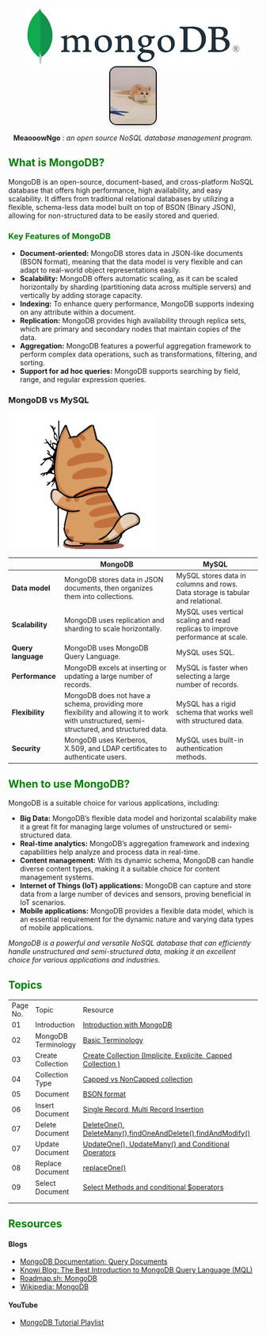 <!-- <div style="text-align:center;">
<pre style="font-family: monospace; font-size: 25px;">
    MeWOW Mongo!
</pre>
</div> -->

<div style="text-align:center">
        <img src="./public/readme_images/mongodb_image.png" alt="MongoDB">
        <img src="./public/readme_images/meow-cat.gif" height="115"  alt="Meow Cat" 
        style ="height: 115px;border: 2px solid #000; border-radius: 15px; 
            box-shadow: 0 4px 8px rgba(0, 0, 0, 0.1);"
        >
        
</div>


<p style="text-align:center"><b>MeaooowNgo</b> : <i>an open source NoSQL database management program.</i></p>
                                                  

## <span style="color: green;">What is MongoDB?</span>

MongoDB is an open-source, document-based, and cross-platform NoSQL database that offers high performance, high availability, and easy scalability. It differs from traditional relational databases by utilizing a flexible, schema-less data model built on top of BSON (Binary JSON), allowing for non-structured data to be easily stored and queried.

### <span style="color: green;">Key Features of MongoDB</span>



- **Document-oriented:** MongoDB stores data in JSON-like documents (BSON format), meaning that the data model is very flexible and can adapt to real-world object representations easily.
- **Scalability:** MongoDB offers automatic scaling, as it can be scaled horizontally by sharding (partitioning data across multiple servers) and vertically by adding storage capacity.
- **Indexing:** To enhance query performance, MongoDB supports indexing on any attribute within a document.
- **Replication:** MongoDB provides high availability through replica sets, which are primary and secondary nodes that maintain copies of the data.
- **Aggregation:** MongoDB features a powerful aggregation framework to perform complex data operations, such as transformations, filtering, and sorting.
- **Support for ad hoc queries:** MongoDB supports searching by field, range, and regular expression queries.

### MongoDB vs MySQL

<!-- ![MongoDB](./public/readme_images/cat-head-smash.gif)   -->
<img src="./public/readme_images/cat-head-smash.gif" alt="MongoDB" width="300" />

|  | MongoDB | MySQL |
| --- | --- | --- |
| **Data model** | MongoDB stores data in JSON documents, then organizes them into collections. | MySQL stores data in columns and rows. Data storage is tabular and relational. |
| **Scalability** | MongoDB uses replication and sharding to scale horizontally. | MySQL uses vertical scaling and read replicas to improve performance at scale. |
| **Query language** | MongoDB uses MongoDB Query Language. | MySQL uses SQL. |
| **Performance** | MongoDB excels at inserting or updating a large number of records. | MySQL is faster when selecting a large number of records. |
| **Flexibility** | MongoDB does not have a schema, providing more flexibility and allowing it to work with unstructured, semi-structured, and structured data. | MySQL has a rigid schema that works well with structured data. |
| **Security** | MongoDB uses Kerberos, X.509, and LDAP certificates to authenticate users. | MySQL uses built-in authentication methods. |

## <span style="color: green;">When to use MongoDB?</span>

MongoDB is a suitable choice for various applications, including:

- **Big Data:** MongoDB’s flexible data model and horizontal scalability make it a great fit for managing large volumes of unstructured or semi-structured data.
- **Real-time analytics:** MongoDB’s aggregation framework and indexing capabilities help analyze and process data in real-time.
- **Content management:** With its dynamic schema, MongoDB can handle diverse content types, making it a suitable choice for content management systems.
- **Internet of Things (IoT) applications:** MongoDB can capture and store data from a large number of devices and sensors, proving beneficial in IoT scenarios.
- **Mobile applications:** MongoDB provides a flexible data model, which is an essential requirement for the dynamic nature and varying data types of mobile applications.

*MongoDB is a powerful and versatile NoSQL database that can efficiently handle unstructured and semi-structured data, making it an excellent choice for various applications and industries.*

## <span style="color: green">Topics</span>

<div>
<table style="width:100%">
<tr>
<td> Page No.</td>
<td>Topic</td>
<td> Resource </td>
</tr>
<tr>
<td> 01 </td>
<td>Introduction</td>
<td><a href="https://github.com/MohammadRuhulAmin/mongodb_tutorial/tree/main">Introduction with MongoDB</a></td>
</tr>

<tr>
<td>02 </td>
<td>MongoDB Terminology </td>
<td><a href="https://github.com/MohammadRuhulAmin/mongodb_tutorial/blob/main/Terminology/mongo_terms.md"> Basic Terminology </a> </td>
</tr>

<tr>
<td> 03 </td>
<td>Create Collection</td>
<td><a href="https://github.com/MohammadRuhulAmin/mongodb_tutorial/blob/main/create_collections/collection_creation.md"> Create Collection (Implicite, Explicite, Capped Collection ) </a></td>
</tr>
<tr>
<td> 04 </td>
<td> Collection Type </td>
<td><a href ="https://github.com/MohammadRuhulAmin/mongodb_tutorial/blob/main/collection/collection_type/different_collections.md">Capped vs NonCapped collection</a></td>
</tr>

<tr>
<td> 05 </td>
<td>Document</td>
<td><a href="https://github.com/MohammadRuhulAmin/mongodb_tutorial/blob/main/document/documents.md">BSON format</a></td>
</tr>

<tr>
<td> 06 </td>
<td>Insert Document </td>
<td><a href="https://github.com/MohammadRuhulAmin/mongodb_tutorial/blob/main/crud/Insert_record/insert_document.md"> Single Record, Multi Record Insertion</a></td>
</tr>
<tr>
<td> 07 </td>
<td> Delete Document </td>
<td><a href="https://github.com/MohammadRuhulAmin/mongodb_tutorial/blob/main/crud/delete_record/delete_document.md">DeleteOne(), DeleteMany(),findOneAndDelete(),findAndModify() </a> </td>
<td></td>
</tr>

<tr>
<td>07</td>
<td>Update Document</td>
<td><a href="https://github.com/MohammadRuhulAmin/mongodb_tutorial/blob/main/crud/update_record/update_document.md"> UpdateOne(), UpdateMany() and Conditional Operators </a> </td>
</tr>

<tr>
<td>08</td><td>Replace Document</td>
<td><a href="https://github.com/MohammadRuhulAmin/mongodb_tutorial/blob/main/crud/replace_record/replace.md">replaceOne()</a></td>
</tr>

<tr>
<td>09</td>
<td>Select Document</td>
<td><a href = "https://github.com/MohammadRuhulAmin/mongodb_tutorial/blob/main/select_document/select_record.md"> Select Methods and conditional $operators</a> </td>
</tr>

<tr>
<td></td>
<td></td>
<td></td>
</tr>


<tr>
<td></td>
<td></td>
<td></td>
</tr>

</table>
<div>





## <span style="color:green">Resources</span>

#### Blogs

- [MongoDB Documentation: Query Documents](https://www.mongodb.com/docs/manual/tutorial/query-documents/)
- [Knowi Blog: The Best Introduction to MongoDB Query Language (MQL)](https://www.knowi.com/blog/the-best-introduction-to-mongodb-query-language-mql/)
- [Roadmap.sh: MongoDB](https://roadmap.sh/mongodb)
- [Wikipedia: MongoDB](https://en.wikipedia.org/wiki/MongoDB)

#### YouTube

- [MongoDB Tutorial Playlist](https://www.youtube.com/watch?v=kSJLGc9ij7c&list=PLNF7sp688eT_iPD_fAso0y5IonLthsasS)
